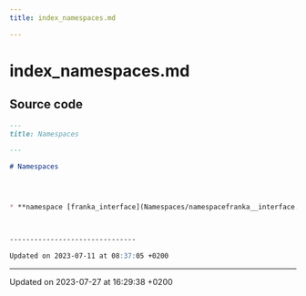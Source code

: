 ```yaml
---
title: index_namespaces.md

---
```


# index_namespaces.md






## Source code

```markdown
---
title: Namespaces

---

# Namespaces




* **namespace [franka_interface](Namespaces/namespacefranka__interface.md)** 



-------------------------------

Updated on 2023-07-11 at 08:37:05 +0200
```


-------------------------------

Updated on 2023-07-27 at 16:29:38 +0200
